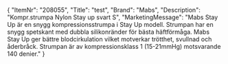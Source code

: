 {
  "ItemNr": "208055",
  "Title": "test",
  "Brand": "Mabs",
  "Description": "Kompr.strumpa Nylon Stay up svart S",
  "MarketingMessage": "Mabs Stay Up är en snygg kompressionsstrumpa i Stay Up modell. Strumpan har en snygg spetskant med dubbla silikonränder för bästa häftförmåga. Mabs Stay Up ger bättre blodcirkulation vilket motverkar trötthet, svullnad och åderbråck. Strumpan är av kompressionsklass 1 (15-21mmHg) motsvarande 140 denier."
}